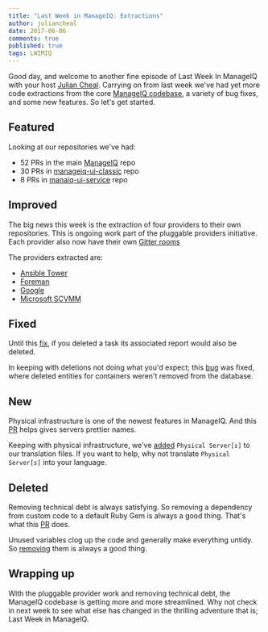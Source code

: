 ```yaml
---
title: "Last Week in ManageIQ: Extractions"
author: juliancheal
date: 2017-06-06
comments: true
published: true
tags: LWIMIQ
---
```


Good day, and welcome to another fine episode of Last Week In ManageIQ with your host [Julian Cheal](https://github.com/juliancheal). Carrying on from last week we've had yet more code extractions from the core [ManageIQ codebase](https://github.com/ManageIQ/manageiq), a variety of bug fixes, and some new features. So let's get started.

## Featured

Looking at our repositories we've had:

* 52 PRs in the main [ManageIQ](https://github.com/ManageIQ/manageiq) repo
* 30 PRs in [manageiq-ui-classic](https://github.com/ManageIQ/manageiq-ui-classic) repo
* 8 PRs in [manaiq-ui-service](https://github.com/ManageIQ/manageiq-ui-service) repo

## Improved

The big news this week is the extraction of four providers to their own repositories. This is ongoing work part of the pluggable providers initiative. Each provider also now have their own [Gitter rooms](https://gitter.im/ManageIQ/)

The providers extracted are:

* [Ansible Tower](https://github.com/ManageIQ/manageiq-providers-ansible_tower)
* [Foreman](https://github.com/ManageIQ/manageiq-providers-foreman)
* [Google](https://github.com/ManageIQ/manageiq-providers-google)
* [Microsoft SCVMM](https://github.com/ManageIQ/manageiq-providers-scvmm)

## Fixed

Until this [fix](https://github.com/ManageIQ/manageiq/pull/15134), if you deleted a task its associated report would also be deleted.

In keeping with deletions not doing what you'd expect;  this [bug](https://github.com/ManageIQ/manageiq/pull/14359) was fixed, where deleted entities for containers weren't removed from the database.

## New

Physical infrastructure is one of the newest features in ManageIQ. And this [PR](https://github.com/ManageIQ/manageiq/pull/15283) helps gives servers prettier names.

Keeping with physical infrastructure, we've [added](https://github.com/ManageIQ/manageiq/pull/15275) `Physical Server[s]` to our translation files. If you want to help, why not translate `Physical Server[s]` into your language.

## Deleted

Removing technical debt is always satisfying. So removing a dependency from custom code to a default Ruby Gem is always a good thing. That's what this [PR](https://github.com/ManageIQ/manageiq/pull/15294) does.

Unused variables clog up the code and generally make everything untidy. So [removing](https://github.com/ManageIQ/manageiq/pull/15226) them is always a good thing.

## Wrapping up

With the pluggable provider work and removing technical debt, the ManageIQ codebase is getting more and more streamlined. Why not check in next week to see what else has changed in the thrilling adventure that is; Last Week in ManageIQ.

[manageiq PRs merged]: https://github.com/ManageIQ/manageiq/pulls?page=1&q=is%3Apr+is%3Amerged+base%3Amaster+merged%3A%222017-05-29+..+2017-06-04%22+sort%3Acreated-desc&utf8=%E2%9C%93
[manageiq-ui-classic PRs merged]: https://github.com/ManageIQ/manageiq-ui-classic/pulls?page=1&q=is%3Apr+is%3Amerged+base%3Amaster+merged%3A%222017-05-29+..+2017-06-04%22+sort%3Acreated-desc&utf8=%E2%9C%93
[manageiq-ui-service PRs merged]: https://github.com/ManageIQ/manageiq-ui-service/pulls?page=1&q=is%3Apr+is%3Amerged+base%3Amaster+merged%3A%222017-05-29+..+2017-06-04%22+sort%3Acreated-desc&utf8=%E2%9C%93
[manageiq-providers-amazon PRs merged]: https://github.com/ManageIQ/manageiq-providers-amazon/pulls?page=1&q=is%3Apr+is%3Amerged+base%3Amaster+merged%3A%222017-05-29+..+2017-06-04%22+sort%3Acreated-desc&utf8=%E2%9C%93
[manageiq-providers-azure PRs merged]: https://github.com/ManageIQ/manageiq-providers-azure/pulls?page=1&q=is%3Apr+is%3Amerged+base%3Amaster+merged%3A%222017-05-29+..+2017-06-04%22+sort%3Acreated-desc&utf8=%E2%9C%93
[manageiq-providers-vmware PRs merged]: https://github.com/ManageIQ/manageiq-providers-vmware/pulls?page=1&q=is%3Apr+is%3Amerged+base%3Amaster+merged%3A%222017-05-29+..+2017-06-04%22+sort%3Acreated-desc&utf8=%E2%9C%93
